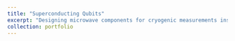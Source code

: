 ```yaml
---
title: "Superconducting Qubits"
excerpt: "Designing microwave components for cryogenic measurements inside dilution fridge 1<br/><img src='/images/1.jpg'>"
collection: portfolio
---
```


